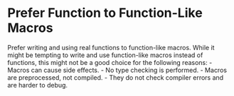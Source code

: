 # Prefer Function to Function-Like Macros

Prefer writing and using real functions to function-like macros. While it might be tempting to write and use function-like macros instead of functions, this might not be a good choice for the following reasons:
        - Macros can cause side effects.
        - No type checking is performed.
        - Macros are preprocessed, not compiled.
        - They do not check compiler errors and are harder to debug.
